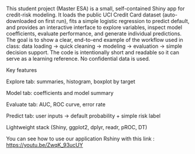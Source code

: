 This student project (Master ESA) is a small, self-contained Shiny app for credit-risk modeling. It loads the public UCI Credit Card dataset (auto-downloaded on first run), fits a simple logistic regression to predict default, and provides an interactive interface to explore variables, inspect model coefficients, evaluate performance, and generate individual predictions. The goal is to show a clear, end-to-end example of the workflow used in class: data loading → quick cleaning → modeling → evaluation → simple decision support. The code is intentionally short and readable so it can serve as a learning reference. No confidential data is used.

Key features

Explore tab: summaries, histogram, boxplot by target

Model tab: coefficients and model summary

Evaluate tab: AUC, ROC curve, error rate

Predict tab: user inputs → default probability + simple risk label

Lightweight stack (Shiny, ggplot2, dplyr, readr, pROC, DT)


You can see how to use our application Rshiny with this link : https://youtu.be/ZwqK_93ucUY

